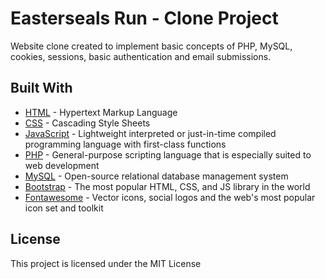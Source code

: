 # Easterseals Run - Clone Project

Website clone created to implement basic concepts of PHP, MySQL, cookies, sessions, basic authentication and email submissions.

## Built With

- [HTML](https://developer.mozilla.org/en-US/docs/Web/HTML) - Hypertext Markup Language
- [CSS](https://developer.mozilla.org/en-US/docs/Web/CSS) - Cascading Style Sheets
- [JavaScript](https://developer.mozilla.org/en-US/docs/Web/JavaScript) - Lightweight interpreted or just-in-time compiled programming language with first-class functions
- [PHP](https://php.net/) - General-purpose scripting language that is especially suited to web development
- [MySQL](https://www.mysql.com/) - Open-source relational database management system
- [Bootstrap](https://getbootstrap.com/) - The most popular HTML, CSS, and JS library in the world
- [Fontawesome](https://fontawesome.com/) - Vector icons, social logos and the web's most popular icon set and toolkit

## License

This project is licensed under the MIT License
